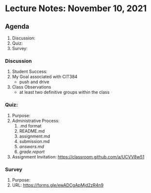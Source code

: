 # Lecture Notes: November 10, 2021

## Agenda
  1. Discussion:
  1. Quiz:
  1. Survey:

### Discussion
  1. Student Success:
  1. My Goal associated with CIT384
     - push and drive 
  1. Class Observations
     - at least two definitive groups within the class

### Quiz:
  1. Purpose:
  1. Administrative Process:
     1. .md format
     1. README.md
     1. assignment.md
     1. submission.md
     1. _answers.md_
     1. _grade.report_
  1. Assignment Invitation: https://classroom.github.com/a/UCVV8w51

### Survey
  1. Purpose:
  1. URL: https://forms.gle/ewADCgApMjd2zR4n9




